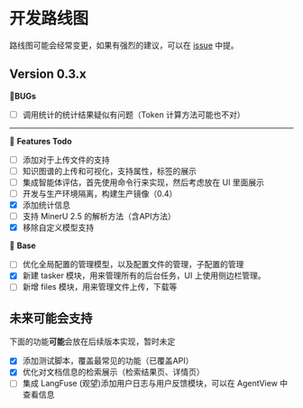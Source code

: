 # 开发路线图

路线图可能会经常变更，如果有强烈的建议，可以在 [issue](https://github.com/xerrors/Yuxi-Know/issues) 中提。

## Version 0.3.x


🐛**BUGs**
- [ ] 调用统计的统计结果疑似有问题（Token 计算方法可能也不对）


---

💭 **Features Todo**

- [ ] 添加对于上传文件的支持
- [ ] 知识图谱的上传和可视化，支持属性，标签的展示
- [ ] 集成智能体评估，首先使用命令行来实现，然后考虑放在 UI 里面展示
- [ ] 开发与生产环境隔离，构建生产镜像（0.4）
- [x] 添加统计信息
- [ ] 支持 MinerU 2.5 的解析方法（含API方法）
- [x] 移除自定义模型支持

📝 **Base**

- [ ] 优化全局配置的管理模型，以及配置文件的管理，子配置的管理
- [x] 新建 tasker 模块，用来管理所有的后台任务，UI 上使用侧边栏管理。
- [ ] 新增 files 模块，用来管理文件上传，下载等

## 未来可能会支持

下面的功能**可能**会放在后续版本实现，暂时未定

- [x] 添加测试脚本，覆盖最常见的功能（已覆盖API）
- [x] 优化对文档信息的检索展示（检索结果页、详情页）
- [ ] 集成 LangFuse (观望)添加用户日志与用户反馈模块，可以在 AgentView 中查看信息